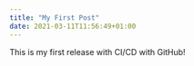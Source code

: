 ```yaml
---
title: "My First Post"
date: 2021-03-11T11:56:49+01:00
---
```


This is my first release with CI/CD with GitHub!
